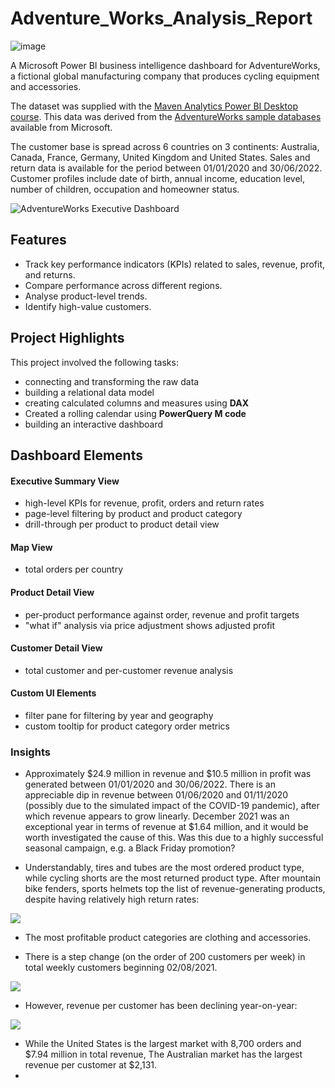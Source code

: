# Adventure_Works_Analysis_Report
![image](https://github.com/user-attachments/assets/e62a532f-cbda-4070-b906-2b8e8ad13ada)

A Microsoft Power BI business intelligence dashboard for AdventureWorks, a fictional global manufacturing company that produces cycling equipment and accessories.

The dataset was supplied with the [Maven Analytics Power BI Desktop course](https://mavenanalytics.io/course/microsoft-power-bi-desktop). This data was derived from the [AdventureWorks sample databases](https://learn.microsoft.com/en-us/sql/samples/adventureworks-install-configure) available from Microsoft.

The customer base is spread across 6 countries on 3 continents: Australia, Canada, France, Germany, United Kingdom and United States. Sales and return data is available for the period between 01/01/2020 and 30/06/2022. Customer profiles include date of birth, annual income, education level, number of children, occupation and homeowner status. 

<img alt="AdventureWorks Executive Dashboard" src="images/screenshots/exec_dashboard.gif">

## Features

- Track key performance indicators (KPIs) related to sales, revenue, profit, and returns.
- Compare performance across different regions.
- Analyse product-level trends.
- Identify high-value customers.

## Project Highlights

This project involved the following tasks:

- connecting and transforming the raw data 
- building a relational data model
- creating calculated columns and measures using **DAX**
- Created a rolling calendar using **PowerQuery M code**
- building an interactive dashboard

## Dashboard Elements

#### Executive Summary View

- high-level KPIs for revenue, profit, orders and return rates
- page-level filtering by product and product category
- drill-through per product to product detail view

#### Map View

- total orders per country

#### Product Detail View

- per-product performance against order, revenue and profit targets
- "what if" analysis via price adjustment shows adjusted profit

#### Customer Detail View

- total customer and per-customer revenue analysis

#### Custom UI Elements

- filter pane for filtering by year and geography
- custom tooltip for product category order metrics

### Insights

- Approximately $24.9 million in revenue and $10.5 million in profit was generated between 01/01/2020 and 30/06/2022. There is an appreciable dip in revenue between 01/06/2020 and 01/11/2020 (possibly due to the simulated impact of the COVID-19 pandemic), after which revenue appears to grow linearly. December 2021 was an exceptional year in terms of revenue at $1.64 million, and it would be worth investigated the cause of this. Was this due to a highly successful seasonal campaign, e.g. a Black Friday promotion?

- Understandably, tires and tubes are the most ordered product type, while cycling shorts are the most returned product type. After mountain bike fenders, sports helmets top the list of revenue-generating products, despite having relatively high return rates:

<img src="./images/screenshots/top_revenue_products.png">

- The most profitable product categories are clothing and accessories.

- There is a step change (on the order of 200 customers per week) in total weekly customers beginning 02/08/2021.

<img src="./images/screenshots/total_weekly_customers.png">

- However, revenue per customer has been declining year-on-year:

<img src="./images/screenshots/revenue_per_customer.png">

- While the United States is the largest market with 8,700 orders and $7.94 million in total revenue, The Australian market has the largest revenue per customer at $2,131.
- 
